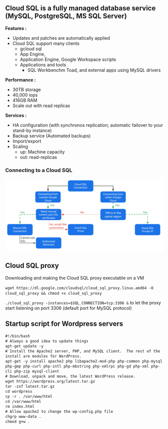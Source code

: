 ## Cloud SQL is a fully managed database service (MySQL, PostgreSQL, MS SQL Server)

**Features :**
- Updates and patches are automatically applied
- Cloud SQL support many clients
    - gcloud sql 
    - App Engine, 
    - Application Engine, Google Workspace scripts
    - Applications and tools
        - SQL Workbenchm Toad, and external apps using MySQL drivers

**Performance :**
 - 30TB storage
 - 40,000 iops
 - 416GB RAM
 - Scale out with read replicas

**Services :**
- HA configuration (with synchronos replication; automatic failover to your stand-by instance)
- Backup service (Automated backups)
- Import/export
- Scaling
    - up: Machine capacity
    - out: read-replicas

### Connecting to a Cloud SQL

<img src="https://github.com/paulowe/gcp/blob/main/captures/Capture%2011.PNG" />

## Cloud SQL proxy
Downloading and making the Cloud SQL proxy executable on a VM

```wget https://dl.google.com/cloudsql/cloud_sql_proxy.linux.amd64 -O cloud_sql_proxy && chmod +x cloud_sql_proxy```

```./cloud_sql_proxy -instances=$SQL_CONNECTION=tcp:3306 &``` to let the proxy start listening on port 3306 (default port for MySQL protocol)

## Startup script for Wordpress servers

```
#!/bin/bash
# Always a good idea to update things
apt-get update -y
# Install the Apache2 server, PHP, and MySQL client.  The rest of the install are modules for WordPress.
apt-get -y install apache2 php libapache2-mod-php php-common php-mysql php-gmp php-curl php-intl php-mbstring php-xmlrpc php-gd php-xml php-cli php-zip mysql-client
# Download, unpack and move, the latest WordPress release.
wget https://wordpress.org/latest.tar.gz
tar -zxf latest.tar.gz
cd wordpress
cp -r . /var/www/html
cd /var/www/html
rm index.html
# Allow apache2 to change the wp-config.php file
chgrp www-data .
chmod g+w .
```
